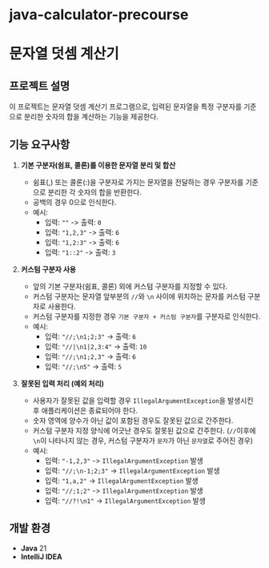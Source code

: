 # java-calculator-precourse

# 문자열 덧셈 계산기

## 프로젝트 설명
이 프로젝트는 문자열 덧셈 계산기 프로그램으로, 입력된 문자열을 특정 구분자를 기준으로 분리한 숫자의 합을 계산하는 기능을 제공한다.

## 기능 요구사항

1. **기본 구분자(쉼표, 콜론)를 이용한 문자열 분리 및 합산**
    - 쉼표(,) 또는 콜론(:)을 구분자로 가지는 문자열을 전달하는 경우 구분자를 기준으로 분리한 각 숫자의 합을 반환한다.
    - 공백의 경우 0으로 인식한다.
    - 예시:
        - 입력: `""` -> 출력: `0`
        - 입력: `"1,2,3"` -> 출력: `6`
        - 입력: `"1,2:3"` -> 출력: `6`
        - 입력: `"1::2"` -> 출력: `3`


2. **커스텀 구분자 사용**
    - 앞의 기본 구분자(쉼표, 콜론) 외에 커스텀 구분자를 지정할 수 있다.
     - 커스텀 구분자는 문자열 앞부분의 `//`와 `\n` 사이에 위치하는 문자를 커스텀 구분자로 사용한다.
    - 커스텀 구분자를 지정한 경우 `기본 구분자 + 커스텀 구분자`를 구분자로 인식한다.
    - 예시:
        - 입력: `"//;\n1;2;3"` -> 출력: `6`
        - 입력: `"//|\n1|2,3:4"` -> 출력: `10`
        - 입력: `"//;\n1;2,3"` -> 출력: `6`
        - 입력: `"//;\n5"` -> 출력: `5`


3. **잘못된 입력 처리 (예외 처리)**
    - 사용자가 잘못된 값을 입력할 경우 `IllegalArgumentException`을 발생시킨 후 애플리케이션은 종료되어야 한다.
    - 숫자 영역에 양수가 아닌 값이 포함된 경우도 잘못된 값으로 간주한다.
    - 커스텀 구분자 지정 양식에 어긋난 경우도 잘못된 값으로 간주한다.
      (`//`이후에 `\n`이 나타나지 않는 경우, 커스텀 구분자가 `문자`가 아닌 `문자열`로 주어진 경우)
    - 예시:
        - 입력: `"-1,2,3"` -> `IllegalArgumentException` 발생
        - 입력: `"//;\n-1;2;3"` -> `IllegalArgumentException` 발생
        - 입력: `"1,a,2"` -> `IllegalArgumentException` 발생
        - 입력: `"//;1;2"` -> `IllegalArgumentException` 발생
        - 입력: `"//?!\n1"` -> `IllegalArgumentException` 발생

## 개발 환경
- **Java** 21
- **IntelliJ IDEA**
